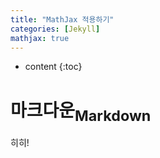 ```yaml
---
title: "MathJax 적용하기"
categories: [Jekyll]
mathjax: true
---
```


* content
{:toc}
# 마크다운<sub>Markdown</sub>

히히!

